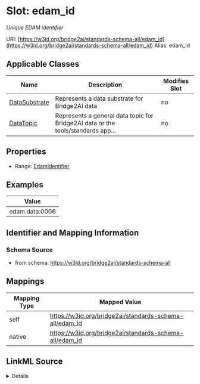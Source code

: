 

# Slot: edam_id 


_Unique EDAM identifier_





URI: [https://w3id.org/bridge2ai/standards-schema-all/edam_id](https://w3id.org/bridge2ai/standards-schema-all/edam_id)
Alias: edam_id

<!-- no inheritance hierarchy -->





## Applicable Classes

| Name | Description | Modifies Slot |
| --- | --- | --- |
| [DataSubstrate](DataSubstrate.md) | Represents a data substrate for Bridge2AI data |  no  |
| [DataTopic](DataTopic.md) | Represents a general data topic for Bridge2AI data or the tools/standards app... |  no  |






## Properties

* Range: [EdamIdentifier](EdamIdentifier.md)





## Examples

| Value |
| --- |
| edam.data:0006 |

## Identifier and Mapping Information






### Schema Source


* from schema: https://w3id.org/bridge2ai/standards-schema-all




## Mappings

| Mapping Type | Mapped Value |
| ---  | ---  |
| self | https://w3id.org/bridge2ai/standards-schema-all/edam_id |
| native | https://w3id.org/bridge2ai/standards-schema-all/edam_id |




## LinkML Source

<details>
```yaml
name: edam_id
description: Unique EDAM identifier
examples:
- value: edam.data:0006
from_schema: https://w3id.org/bridge2ai/standards-schema-all
rank: 1000
values_from:
- edam.data
- edam.format
- edam.operation
- edam.topic
alias: edam_id
domain_of:
- DataSubstrate
- DataTopic
range: edam_identifier

```
</details>